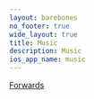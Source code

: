 ```yaml
---
layout: barebones
no_footer: true
wide_layout: true
title: Music
description: Music
ios_app_name: music
---
```

<script type="text/javascript" charset="utf-8">
document.location.href = 'http://www.artistecard.com/interlaken';
</script>

<a href="http://www.artistecard.com/interlaken">Forwards</a>
